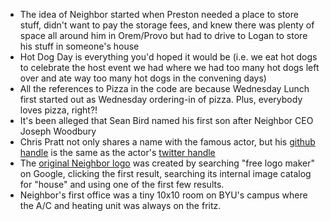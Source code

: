 <!-- TITLE: Neighbor Lore -->
<!-- SUBTITLE: bulleted backstory! -->

* The idea of Neighbor started when Preston needed a place to store stuff, didn't want to pay the storage fees, and knew there was plenty of space all around him in Orem/Provo but had to drive to Logan to store his stuff in someone's house
* Hot Dog Day is everything you'd hoped it would be (i.e. we eat hot dogs to celebrate the host event we had where we had too many hot dogs left over and ate way too many hot dogs in the convening days)
* All the references to Pizza in the code are because Wednesday Lunch first started out as Wednesday ordering-in of pizza. Plus, everybody loves pizza, right?!
* It's been alleged that Sean Bird named his first son after Neighbor CEO Joseph Woodbury
* Chris Pratt not only shares a name with the famous actor, but his [github handle](https://github.com/prattprattpratt) is the same as the actor's [twitter handle](https://twitter.com/prattprattpratt)
* The [original Neighbor logo](https://drive.google.com/file/d/0Bx5DR2SdaEEwYWdUenNDN1dBRXM/view?usp=sharing) was created by searching "free logo maker" on Google, clicking the first result, searching its internal image catalog for "house" and using one of the first few results.
* Neighbor's first office was a tiny 10x10 room on  BYU's campus where the A/C and heating unit was always on the fritz.